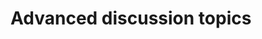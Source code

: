 # Advanced discussion topics

<!---
To do:

-[ ] discuss: no race conditions

-[ ] discuss: no null-pointer exceptions

-[ ] discuss: Subtypes and the `Null` type

-[ ] discuss: Types are structural
--->
